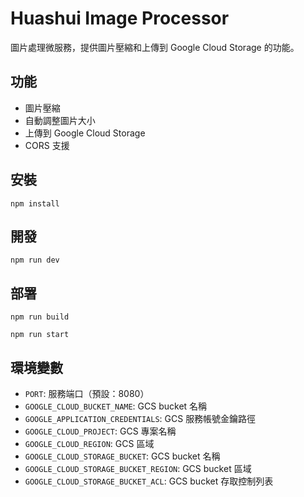# Huashui Image Processor

圖片處理微服務，提供圖片壓縮和上傳到 Google Cloud Storage 的功能。

## 功能

- 圖片壓縮
- 自動調整圖片大小
- 上傳到 Google Cloud Storage
- CORS 支援

## 安裝

`npm install`

## 開發

`npm run dev`

## 部署

`npm run build`

`npm run start`

## 環境變數

- `PORT`: 服務端口（預設：8080）
- `GOOGLE_CLOUD_BUCKET_NAME`: GCS bucket 名稱
- `GOOGLE_APPLICATION_CREDENTIALS`: GCS 服務帳號金鑰路徑
- `GOOGLE_CLOUD_PROJECT`: GCS 專案名稱
- `GOOGLE_CLOUD_REGION`: GCS 區域
- `GOOGLE_CLOUD_STORAGE_BUCKET`: GCS bucket 名稱
- `GOOGLE_CLOUD_STORAGE_BUCKET_REGION`: GCS bucket 區域
- `GOOGLE_CLOUD_STORAGE_BUCKET_ACL`: GCS bucket 存取控制列表
